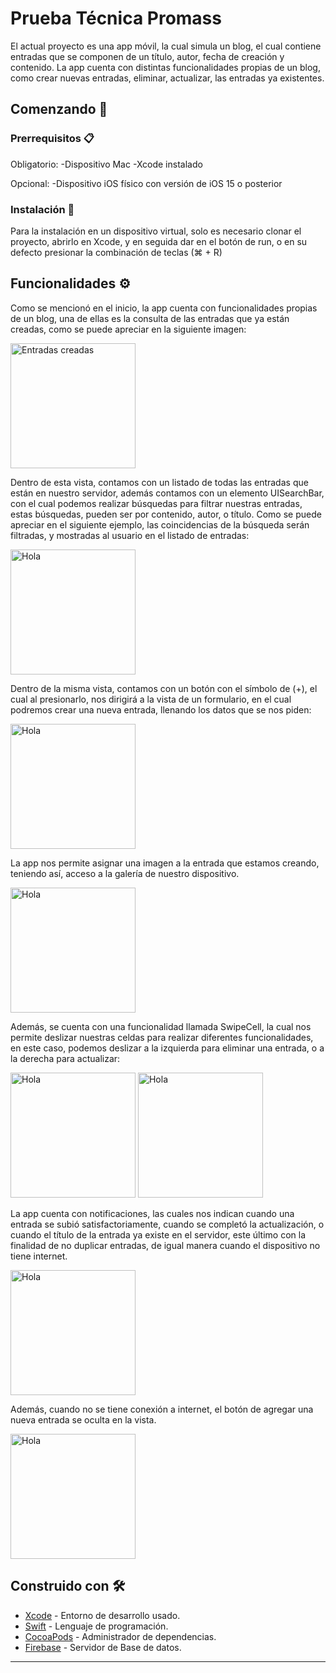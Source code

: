 # Prueba Técnica Promass

El actual proyecto es una app móvil, la cual simula un blog, el cual contiene entradas que se componen de un título, autor, fecha de creación y contenido.
La app cuenta con distintas funcionalidades propias de un blog, como crear nuevas entradas, eliminar, actualizar, las entradas ya existentes.

## Comenzando 🚀


### Prerrequisitos 📋

Obligatorio:
-Dispositivo Mac
-Xcode instalado

Opcional: 
-Dispositivo iOS físico con versión de iOS 15 o posterior

### Instalación 🔧

Para la instalación en un dispositivo virtual, solo es necesario clonar el proyecto, abrirlo en Xcode, y en seguida dar en el botón de run, o en su defecto presionar la combinación de teclas (⌘ + R)

## Funcionalidades ⚙️

Como se mencionó en el inicio, la app cuenta con funcionalidades propias de un blog, una de ellas es la consulta de las entradas que ya están creadas, como se puede apreciar en la siguiente imagen:

<img src="https://github.com/AdriaAriasMartinez/PruebaPromass/assets/121067810/5d4721b8-7bb1-4838-a1ef-a479f3a64ce1" alt="Entradas creadas" width="200">


Dentro de esta vista, contamos con un listado de todas las entradas que están en nuestro servidor, además contamos con un elemento UISearchBar, con el cual podemos realizar búsquedas para filtrar nuestras entradas, estas búsquedas, pueden ser por contenido, autor, o título.
Como se puede apreciar en el siguiente ejemplo, las coincidencias de la búsqueda serán filtradas, y mostradas al usuario en el listado de entradas:


<img src="https://github.com/AdriaAriasMartinez/PruebaPromass/assets/121067810/290c7800-576a-416e-87ef-b86d3f519c2d" alt="Hola" width="200">

Dentro de la misma vista, contamos con un botón con el símbolo de (+), el cual al presionarlo, nos dirigirá a la vista de un formulario, en el cual podremos crear una nueva entrada, llenando los datos que se nos piden: 

<img src="https://github.com/AdriaAriasMartinez/PruebaPromass/assets/121067810/294d0af1-b5be-414b-b1a6-913157b9a1b1" alt="Hola" width="200">


La app nos permite asignar una imagen a la entrada que estamos creando, teniendo así, acceso a la galería de nuestro dispositivo.


<img src="https://github.com/AdriaAriasMartinez/PruebaPromass/assets/121067810/c2801668-fe09-456c-be69-f0a6921a9312" alt="Hola" width="200">


Además, se cuenta con una funcionalidad llamada SwipeCell, la cual nos permite deslizar nuestras celdas para realizar diferentes funcionalidades, en este caso, podemos deslizar a la izquierda para eliminar una entrada, o a la derecha para actualizar:


<img src="https://github.com/AdriaAriasMartinez/PruebaPromass/assets/121067810/9b3acc97-d64c-41cd-93cc-7add637294e4" alt="Hola" width="200">             <img src="https://github.com/AdriaAriasMartinez/PruebaPromass/assets/121067810/790ff21f-f32a-4842-b8c9-51b080b225aa" alt="Hola" width="200">


La app cuenta con notificaciones, las cuales nos indican cuando una entrada se subió satisfactoriamente, cuando se completó la actualización, o cuando el título de la entrada ya existe en el servidor, este último con la finalidad de no duplicar entradas, de igual manera cuando el dispositivo no tiene internet.


<img src="https://github.com/AdriaAriasMartinez/PruebaPromass/assets/121067810/2614cffa-689b-4583-b20b-233722e9a281f" alt="Hola" width="200">

Además, cuando no se tiene conexión a internet, el botón de agregar una nueva entrada se oculta en la vista.


<img src="https://github.com/AdriaAriasMartinez/PruebaPromass/assets/121067810/a6232f51-3a2a-4731-abde-d5b0290f1983" alt="Hola" width="200">




## Construido con 🛠️


* [Xcode](https://apps.apple.com/es/app/xcode/id497799835?mt=12) - Entorno de desarrollo usado.
* [Swift](https://www.apple.com/mx/swift/) - Lenguaje de programación.
* [CocoaPods](https://guides.cocoapods.org) - Administrador de dependencias.
* [Firebase](https://firebase.google.com/?hl=es) - Servidor de Base de datos.



--------------------------------------------------------------------------------------------------------------------------------------------------------------------

